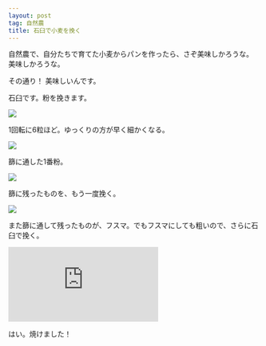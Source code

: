 ```yaml
---
layout: post
tag: 自然農
title: 石臼で小麦を挽く
---
```

自然農で、自分たちで育てた小麦からパンを作ったら、さぞ美味しかろうな。美味しかろうな。

その通り！ 美味しいんです。

石臼です。粉を挽きます。

<div class=img-box>
<p><img src=https://kobapan.com/p/_data/i/galleries/sizen-nou/usu4-sm.jpg></p>
1回転に6粒ほど。ゆっくりの方が早く細かくなる。
</div>

![](https://kobapan.com/p/_data/i/galleries/sizen-nou/usu3-sm.jpg)

篩に通した1番粉。

![](https://kobapan.com/p/_data/i/galleries/sizen-nou/usu2-sm.jpg)

篩に残ったものを、もう一度挽く。

![](https://kobapan.com/p/_data/i/galleries/sizen-nou/usu1-sm.jpg)

また篩に通して残ったものが、フスマ。でもフスマにしても粗いので、さらに石臼で挽く。

![](https://kobapan.com/p/i.php?/galleries/sizen-nou/2020-02-22_12.49.27-sm.jpg)

はい。焼けました！
